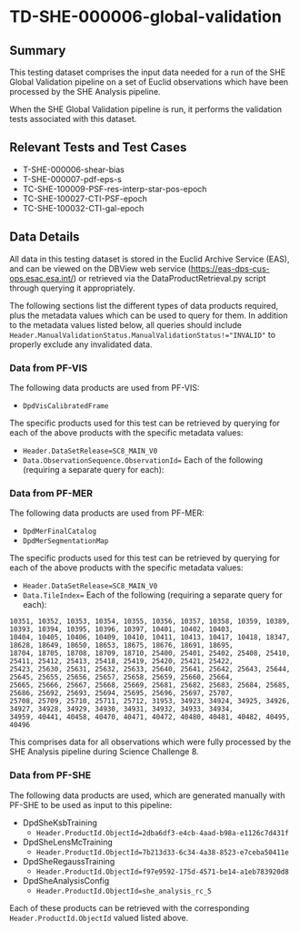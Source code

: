 # TD-SHE-000006-global-validation

## Summary

This testing dataset comprises the input data needed for a run of the SHE Global Validation pipeline on a set of Euclid observations which have been processed by the SHE Analysis pipeline. 

When the SHE Global Validation pipeline is run, it performs the validation tests associated with this dataset.

## Relevant Tests and Test Cases

* T-SHE-000006-shear-bias
* T-SHE-000007-pdf-eps-s
* TC-SHE-100009-PSF-res-interp-star-pos-epoch
* TC-SHE-100027-CTI-PSF-epoch
* TC-SHE-100032-CTI-gal-epoch

## Data Details

All data in this testing dataset is stored in the Euclid Archive Service (EAS), and can be viewed on the DBView web service (https://eas-dps-cus-ops.esac.esa.int/) or retrieved via the DataProductRetrieval.py script through querying it appropriately.

The following sections list the different types of data products required, plus the metadata values which can be used to query for them. In addition to the metadata values listed below, all queries should include ``Header.ManualValidationStatus.ManualValidationStatus!="INVALID"`` to properly exclude any invalidated data.

### Data from PF-VIS

The following data products are used from PF-VIS:

* `DpdVisCalibratedFrame`

The specific products used for this test can be retrieved by querying for each of the above products with the specific metadata values:

* `Header.DataSetRelease=SC8_MAIN_V0`
* `Data.ObservationSequence.ObservationId=` Each of the following (requiring a separate query for each):


### Data from PF-MER

The following data products are used from PF-MER:

* `DpdMerFinalCatalog`
* `DpdMerSegmentationMap`

The specific products used for this test can be retrieved by querying for each of the above products with the specific metadata values:

* `Header.DataSetRelease=SC8_MAIN_V0`
* `Data.TileIndex=` Each of the following (requiring a separate query for each):

```
10351, 10352, 10353, 10354, 10355, 10356, 10357, 10358, 10359, 10389, 10393, 10394, 10395, 10396, 10397, 10401, 10402, 10403,
10404, 10405, 10406, 10409, 10410, 10411, 10413, 10417, 10418, 18347, 18628, 18649, 18650, 18653, 18675, 18676, 18691, 18695,
18704, 18705, 18708, 18709, 18710, 25400, 25401, 25402, 25408, 25410, 25411, 25412, 25413, 25418, 25419, 25420, 25421, 25422,
25423, 25630, 25631, 25632, 25633, 25640, 25641, 25642, 25643, 25644, 25645, 25655, 25656, 25657, 25658, 25659, 25660, 25664,
25665, 25666, 25667, 25668, 25669, 25681, 25682, 25683, 25684, 25685, 25686, 25692, 25693, 25694, 25695, 25696, 25697, 25707,
25708, 25709, 25710, 25711, 25712, 31953, 34923, 34924, 34925, 34926, 34927, 34928, 34929, 34930, 34931, 34932, 34933, 34934,
34959, 40441, 40458, 40470, 40471, 40472, 40480, 40481, 40482, 40495, 40496
```

This comprises data for all observations which were fully processed by the SHE Analysis pipeline during Science Challenge 8.

### Data from PF-SHE

The following data products are used, which are generated manually with PF-SHE to be used as input to this pipeline:

* DpdSheKsbTraining
  * `Header.ProductId.ObjectId=2dba6df3-e4cb-4aad-b98a-e1126c7d431f`
* DpdSheLensMcTraining
  * `Header.ProductId.ObjectId=7b213d33-6c34-4a38-8523-e7ceba50411e`
* DpdSheRegaussTraining
  * `Header.ProductId.ObjectId=f97e9592-175d-4571-be14-a1eb783920d8`
* DpdSheAnalysisConfig
  * `Header.ProductId.ObjectId=she_analysis_rc_5`

Each of these products can be retrieved with the corresponding `Header.ProductId.ObjectId` valued listed above.
